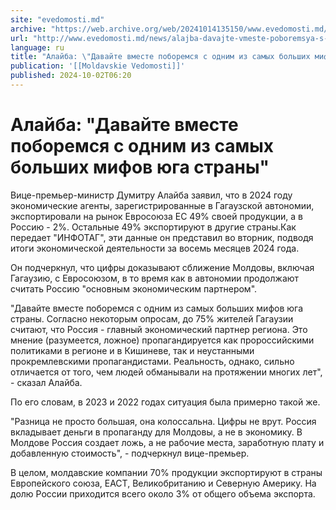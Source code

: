 ```yaml
---
site: "evedomosti.md"
archive: "https://web.archive.org/web/20241014135150/www.evedomosti.md/news/alajba-davajte-vmeste-poboremsya-s-odnim-iz-samyh-bolshih-mi"
url: "http://www.evedomosti.md/news/alajba-davajte-vmeste-poboremsya-s-odnim-iz-samyh-bolshih-mi"
language: ru
title: "Алайба: \"Давайте вместе поборемся с одним из самых больших мифов юга страны\""
publication: '[[Moldavskie Vedomosti]]'
published: 2024-10-02T06:20
---
```


# Алайба: "Давайте вместе поборемся с одним из самых больших мифов юга страны"

Вице-премьер-министр Думитру Алайба заявил, что в 2024 году экономические агенты, зарегистрированные в Гагаузской автономии, экспортировали на рынок Евросоюза ЕС 49% своей продукции, а в Россию - 2%. Остальные 49% экспортируют в другие страны.Как передает "ИНФОТАГ", эти данные он представил во вторник, подводя итоги экономической деятельности за восемь месяцев 2024 года.

Он подчеркнул, что цифры доказывают сближение Молдовы, включая Гагаузию, с Евросоюзом, в то время как в автономии продолжают считать Россию "основным экономическим партнером".

"Давайте вместе поборемся с одним из самых больших мифов юга страны. Согласно некоторым опросам, до 75% жителей Гагаузии считают, что Россия - главный экономический партнер региона. Это мнение (разумеется, ложное) пропагандируется как пророссийскими политиками в регионе и в Кишиневе, так и неустанными прокремлевскими пропагандистами. Реальность, однако, сильно отличается от того, чем людей обманывали на протяжении многих лет", - сказал Алайба.

По его словам, в 2023 и 2022 годах ситуация была примерно такой же.

"Разница не просто большая, она колоссальна. Цифры не врут. Россия вкладывает деньги в пропаганду для Молдовы, а не в экономику. В Молдове Россия создает ложь, а не рабочие места, заработную плату и добавленную стоимость", - подчеркнул вице-премьер.

В целом, молдавские компании 70% продукции экспортируют в страны Европейского союза, ЕАСТ, Великобританию и Северную Америку. На долю России приходится всего около 3% от общего объема экспорта.